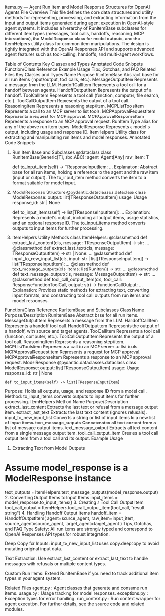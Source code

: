 items.py — Agent Run Item and Model Response Structures for OpenAI Agents
File Overview
This file defines the core data structures and utility methods for representing, processing, and extracting information from the input and output items generated during agent execution in OpenAI-style agent systems. It includes a hierarchy of RunItemBase subclasses for different item types (messages, tool calls, handoffs, reasoning, MCP interactions), the ModelResponse class for model outputs, and the ItemHelpers utility class for common item manipulations. The design is tightly integrated with the OpenAI Responses API and supports advanced agent features such as tool-calling, handoffs, and multi-agent workflows.

Table of Contents
Key Classes and Types
Annotated Code Snippets
Function/Class Reference
Example Usage
Tips, Gotchas, and FAQ
Related Files
Key Classes and Types
Name	Purpose
RunItemBase	Abstract base for all run items (input/output, tool calls, etc.).
MessageOutputItem	Represents a message from the LLM.
HandoffCallItem	Represents a tool call for a handoff between agents.
HandoffOutputItem	Represents the output of a handoff.
ToolCallItem	Represents a tool call (function, computer, file search, etc.).
ToolCallOutputItem	Represents the output of a tool call.
ReasoningItem	Represents a reasoning step/item.
MCPListToolsItem	Represents a call to an MCP server to list tools.
MCPApprovalRequestItem	Represents a request for MCP approval.
MCPApprovalResponseItem	Represents a response to an MCP approval request.
RunItem	Type alias for any of the above run item types.
ModelResponse	Represents a model's output, including usage and response ID.
ItemHelpers	Utility class for extracting and manipulating run items and model responses.
Annotated Code Snippets
1. Run Item Base and Subclasses
@dataclass
class RunItemBase(Generic[T], abc.ABC):
    agent: Agent[Any]
    raw_item: T

    def to_input_item(self) -> TResponseInputItem:
        ...
Explanation:
Abstract base for all run items, holding a reference to the agent and the raw item (input or output). The to_input_item method converts the item to a format suitable for model input.

2. ModelResponse Structure
@pydantic.dataclasses.dataclass
class ModelResponse:
    output: list[TResponseOutputItem]
    usage: Usage
    response_id: str | None

    def to_input_items(self) -> list[TResponseInputItem]:
        ...
Explanation:
Represents a model's output, including all output items, usage statistics, and an optional response ID. The to_input_items method converts outputs to input items for further processing.

3. ItemHelpers Utility Methods
class ItemHelpers:
    @classmethod
    def extract_last_content(cls, message: TResponseOutputItem) -> str: ...
    @classmethod
    def extract_last_text(cls, message: TResponseOutputItem) -> str | None: ...
    @classmethod
    def input_to_new_input_list(cls, input: str | list[TResponseInputItem]) -> list[TResponseInputItem]: ...
    @classmethod
    def text_message_outputs(cls, items: list[RunItem]) -> str: ...
    @classmethod
    def text_message_output(cls, message: MessageOutputItem) -> str: ...
    @classmethod
    def tool_call_output_item(cls, tool_call: ResponseFunctionToolCall, output: str) -> FunctionCallOutput: ...
Explanation:
Provides static methods for extracting text, converting input formats, and constructing tool call outputs from run items and model responses.

Function/Class Reference
RunItemBase and Subclasses
Class Name	Purpose/Description
RunItemBase	Abstract base for all run items.
MessageOutputItem	Represents a message from the LLM.
HandoffCallItem	Represents a handoff tool call.
HandoffOutputItem	Represents the output of a handoff, with source and target agents.
ToolCallItem	Represents a tool call (function, computer, etc.).
ToolCallOutputItem	Represents the output of a tool call.
ReasoningItem	Represents a reasoning step/item.
MCPListToolsItem	Represents a call to an MCP server to list tools.
MCPApprovalRequestItem	Represents a request for MCP approval.
MCPApprovalResponseItem	Represents a response to an MCP approval request.
ModelResponse
@pydantic.dataclasses.dataclass
class ModelResponse:
    output: list[TResponseOutputItem]
    usage: Usage
    response_id: str | None

    def to_input_items(self) -> list[TResponseInputItem]
Purpose: Holds all outputs, usage, and response ID from a model call.
Method: to_input_items converts outputs to input items for further processing.
ItemHelpers
Method Name	Purpose/Description
extract_last_content	Extracts the last text or refusal from a message output item.
extract_last_text	Extracts the last text content (ignores refusals).
input_to_new_input_list	Converts a string or list of input items to a new list of input items.
text_message_outputs	Concatenates all text content from a list of message output items.
text_message_output	Extracts all text content from a single message output item.
tool_call_output_item	Creates a tool call output item from a tool call and its output.
Example Usage
1. Extracting Text from Model Outputs
# Assume model_response is a ModelResponse instance
text_outputs = ItemHelpers.text_message_outputs(model_response.output)
2. Converting Output Items to Input Items
input_items = model_response.to_input_items()
3. Creating a Tool Call Output Item
tool_call_output = ItemHelpers.tool_call_output_item(tool_call, "result string")
4. Handling Handoff Output Items
handoff_item = HandoffOutputItem(
    agent=source_agent,
    raw_item=input_item,
    source_agent=source_agent,
    target_agent=target_agent
)
Tips, Gotchas, and FAQ
Type Safety:
All run items are strongly typed and correspond to OpenAI Responses API types for robust integration.

Deep Copy for Inputs:
input_to_new_input_list uses copy.deepcopy to avoid mutating original input data.

Text Extraction:
Use extract_last_content or extract_last_text to handle messages with refusals or multiple content types.

Custom Run Items:
Extend RunItemBase if you need to track additional item types in your agent system.

Related Files
agent.py
: Agent classes that generate and consume run items.
usage.py
: Usage tracking for model responses.
exceptions.py
: Exception types for error handling.
run_context.py
: Run context wrapper for agent execution.
For further details, see the source code and related modules.